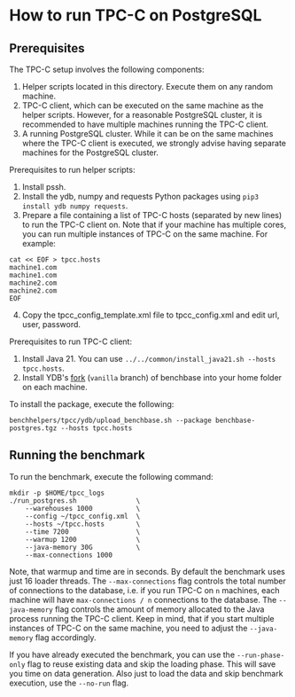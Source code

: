# How to run TPC-C on PostgreSQL

## Prerequisites

The TPC-C setup involves the following components:
1. Helper scripts located in this directory. Execute them on any random machine.
2. TPC-C client, which can be executed on the same machine as the helper scripts. However, for a reasonable PostgreSQL cluster, it is recommended to have multiple machines running the TPC-C client.
3. A running PostgreSQL cluster. While it can be on the same machines where the TPC-C client is executed, we strongly advise having separate machines for the PostgreSQL cluster.

Prerequisites to run helper scripts:
1. Install pssh.
2. Install the ydb, numpy and requests Python packages using `pip3 install ydb numpy requests`.
3. Prepare a file containing a list of TPC-C hosts (separated by new lines) to run the TPC-C client on. Note that if your machine has multiple cores, you can run multiple instances of TPC-C on the same machine. For example:
```
cat << EOF > tpcc.hosts
machine1.com
machine1.com
machine2.com
machine2.com
EOF
```

4. Copy the tpcc_config_template.xml file to tpcc_config.xml and edit url, user, password.

Prerequisites to run TPC-C client:
1. Install Java 21. You can use `../../common/install_java21.sh --hosts tpcc.hosts`.
2. Install YDB's [fork](https://github.com/ydb-platform/benchbase) (`vanilla` branch) of benchbase into your home folder on each machine.

To install the package, execute the following:
```
benchhelpers/tpcc/ydb/upload_benchbase.sh --package benchbase-postgres.tgz --hosts tpcc.hosts
```

## Running the benchmark

To run the benchmark, execute the following command:

```
mkdir -p $HOME/tpcc_logs
./run_postgres.sh               \
    --warehouses 1000           \
    --config ~/tpcc_config.xml  \
    --hosts ~/tpcc.hosts        \
    --time 7200                 \
    --warmup 1200               \
    --java-memory 30G           \
    --max-connections 1000
```

Note, that warmup and time are in seconds. By default the benchmark uses just 16 loader threads. The `--max-connections` flag controls the total number of connections to the database, i.e. if you run TPC-C on `n` machines, each machine will have `max-connections / n` connections to the database.
The `--java-memory` flag controls the amount of memory allocated to the Java process running the TPC-C client. Keep in mind, that if you start multiple instances of TPC-C on the same machine, you need to adjust the `--java-memory` flag accordingly.

If you have already executed the benchmark, you can use the `--run-phase-only` flag to reuse existing data and skip the loading phase. This will save you time on data generation. Also just to load the data and skip benchmark execution, use the `--no-run` flag.